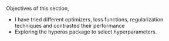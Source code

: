 Objectives of this section, 
- I have tried different optimizers, loss functions, regularization techniques and contrasted their performance
- Exploring the hyperas package to select hyperparameters.